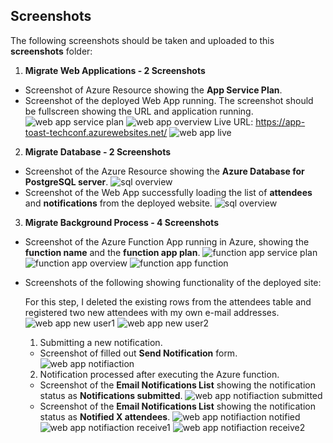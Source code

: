 ## Screenshots

The following screenshots should be taken and uploaded to this **screenshots** folder:

1. **Migrate Web Applications - 2 Screenshots**
 - Screenshot of Azure Resource showing the **App Service Plan**.
  - Screenshot of the deployed Web App running. The screenshot should be fullscreen showing the URL and application running.
  ![web app service plan](screenshots/1-1b.png)
  ![web app overview](screenshots/1-1.png)
  Live URL: https://app-toast-techconf.azurewebsites.net/
  ![web app live](screenshots/1-2.png)
2. **Migrate Database - 2 Screenshots**
 - Screenshot of the Azure Resource showing the **Azure Database for PostgreSQL server**.
 ![sql overview](screenshots/2-1.png)
 - Screenshot of the Web App successfully loading the list of **attendees** and **notifications** from the deployed website.
 ![sql overview](screenshots/2-2.png)
3. **Migrate Background Process - 4 Screenshots**
 - Screenshot of the Azure Function App running in Azure, showing the **function name** and the **function app plan**.
 ![function app service plan](screenshots/3-1b.png)
 ![function app overview](screenshots/3-1.png)
 ![function app function](screenshots/3-1c.png)
 - Screenshots of the following showing functionality of the deployed site:
    
    For this step, I deleted the existing rows from the attendees table and registered two new attendees with my own e-mail addresses.
    ![web app new user1](screenshots/3-0.png)
    ![web app new user2](screenshots/3-0b.png)
    1. Submitting a new notification.
      - Screenshot of filled out **Send Notification** form.
      ![web app notifiaction](screenshots/3-2.png)
    2. Notification processed after executing the Azure function.
      - Screenshot of the **Email Notifications List** showing the notification status as **Notifications submitted**.
      ![web app notifiaction submitted](screenshots/3-3.png)
      - Screenshot of the **Email Notifications List** showing the notification status as **Notified X attendees**.
      ![web app notifiaction notified](screenshots/3-4.png)
      ![web app notifiaction receive1](screenshots/3-4b.png)
      ![web app notifiaction receive2](screenshots/3-4c.png)
